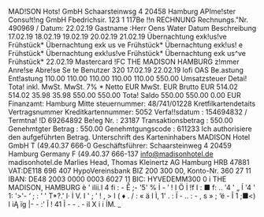 MAD!SON Hots! GmbH Schaarsteinwsg 4 20458 Hamburg APIme!ster Consu!t!ng GmbH Fbedrichsir. 123 1 117Be !!n RECHNUNG Rechnungs."Nr. 490969 / Datum: 22.02.19 Gastname :Herr Oens Water Datum Beschreibung 17.02.19 18.02.19 19.02.19 20.02.19 21.02.19 Übernachtung exk!us!ve Frühstück* Übernachtung exk us ve Frühstück* Übernachtung exk!us! e Frühstück* Übernachtung exk!us!ve Frühstück* Übernachtung exk us^ve Frühstück* 22.02.19 Mastercard !FC THE MADISON HAMBURG z!mmer Anre!se Abre!se Se te Benutzer 320 17.02.19 22.02.19 lofi OAS Be.astung Ent!astung 110.00 110.00 110.00 110.00 110.00 550.00 Umsatzsteuer Detai! Tota! inkl. MwSt. MwSt. 7% * Netto EUR MwSt. EUR Brutto EUR 514.02 514.02 35.98 35.98 550.00 550.00 Tota! Saldo 550.00 550.00 0.00 EUR Finanzamt: Hamburg Mitte steuernummer: 48/741/01228 Kretfilkartendetaits Vertragsnummer Kreditkartennummer: 5052 Verfa!!sdatum : 154694832 / Termtna! !D 69264892 Be!eg Nr. : 23187 Transaktionsbetrag : 550.00 Genehmtgter Betrag : 550.00 Genehmtgungscode : 611233 Ich authorisiere den aufgeführten Betrag. Unterschrift des Karteninhabers MADISON Hotel GmbH T (49.40.37 666-0 Geschäftsführer: Schaarsteinweg 4 20459 Hamburg Germany F (49.40.37 666-137 info@madisonhotel.de madisonhotel.de Marlies Head, Thomas Kleinertz AG Hamburg HRB 47881 VAT:DE118 696 407 HypoVereinsbank BIZ 200 300 00, Konto-Nr. 360 27 11 IBAN: DE48 2003 0000 0003 6027 11 BIC: HYVEDEMM300 0 i THE MADISON, HAMBURG è ' ilii.I 4 fi : - Ễ ;- '5' % İ - ’ ! I Ö İ !f I : ■ f: .. '4 ' „ Í '4 ' 1: '>'- ‘ ; : ' ' T*?.' l· İ V. I ' ; ' ! , > I ( ♦ . / : « ä I Ì, 1' . : Ï - .. : - , s » ; ‘ë - Î 1 ;■<) I iĄ ïg |- - :' Ĩ ! 41 Ĩ - - . - il X i i ÍM. _